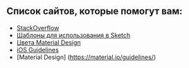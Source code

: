 ## Список сайтов, которые помогут вам:
* [StackOverflow](www.stackoverflow.com)
* [Шаблоны для использования в Sketch](www.sketchappsources.com)
* [Цвета Material Design](www.materialui.co)
* [iOS Guidelines](https://developer.apple.com/ios/human-interface-guidelines/overview/design-principles/)
* [Material Design] (https://material.io/guidelines/)
